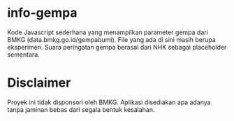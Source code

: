 # info-gempa
Kode Javascript sederhana yang menampilkan parameter gempa dari BMKG (data.bmkg.go.id/gempabumi).
File yang ada di sini masih berupa eksperimen.
Suara peringatan gempa berasal dari NHK sebagai placeholder sementara.
# Disclaimer
Proyek ini tidak disponsori oleh BMKG. Aplikasi disediakan apa adanya tanpa jaminan bebas dari segala bentuk kesalahan.
